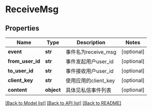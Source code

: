 # ReceiveMsg

## Properties
Name | Type | Description | Notes
------------ | ------------- | ------------- | -------------
**event** | **str** | 事件名为receive_msg | [optional] 
**from_user_id** | **str** | 事件发起用户user_id | [optional] 
**to_user_id** | **str** | 事件接收用户user_id | [optional] 
**client_key** | **str** | 使用应用的client_key | [optional] 
**content** | **object** | 具体见私信事件列表 | [optional] 

[[Back to Model list]](../README.md#documentation-for-models) [[Back to API list]](../README.md#documentation-for-api-endpoints) [[Back to README]](../README.md)

